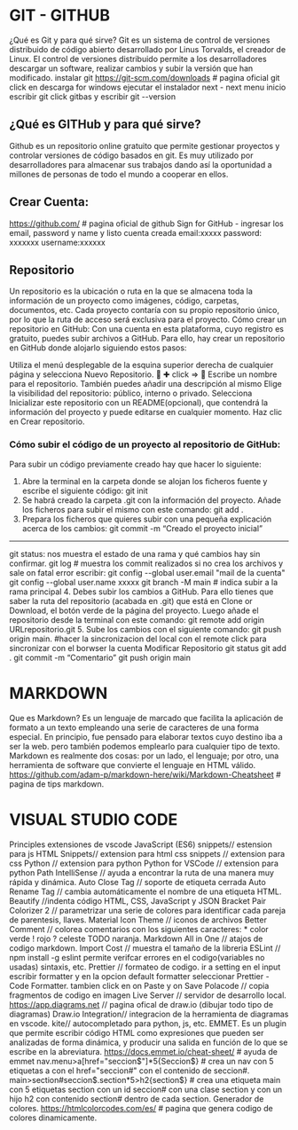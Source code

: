  # GIT - GITHUB
¿Qué es Git y para qué sirve?
Git es un sistema de control de versiones distribuido de código abierto desarrollado por Linus Torvalds, el creador de Linux. El control de versiones distribuido permite a los desarrolladores descargar un software, realizar cambios y subir la versión que han modificado.
instalar git
https://git-scm.com/downloads # pagina oficial git
click en descarga for windows 
ejecutar el instalador next - next
menu inicio escribir git click gitbas y escribir git --version

## ¿Qué es GITHub y para qué sirve?
 Github es un repositorio online gratuito que permite gestionar proyectos y controlar versiones de código basados en git. Es muy utilizado por desarrolladores para almacenar sus trabajos dando así la oportunidad a millones de personas de todo el mundo a cooperar en ellos.
## Crear Cuenta:
https://github.com/ # pagina oficial de github
Sign for GitHub - ingresar los email, password y name y listo cuenta creada
email:xxxxx
password: xxxxxxx
username:xxxxxx

## Repositorio
Un repositorio es la ubicación o ruta en la que se almacena toda la información de un proyecto como imágenes, código, carpetas, documentos, etc.
Cada proyecto contaría con su propio repositorio único, por lo que la ruta de acceso será exclusiva para el proyecto.
Cómo crear un repositorio en GitHub: 
Con una cuenta en esta plataforma, cuyo registro es gratuito, puedes subir archivos a GitHub. Para ello, hay crear un repositorio en GitHub donde alojarlo siguiendo estos pasos: 

Utiliza el menú desplegable de la esquina superior derecha de cualquier página  y selecciona Nuevo Repositorio. 🔔 ✚ click => 🔻
Escribe un nombre para el repositorio. También puedes añadir una descripción al mismo
Elige la visibilidad del repositorio: público, interno o privado. 
Selecciona Inicializar este repositorio con un README(opcional), que contendrá la información del proyecto y puede editarse en cualquier momento. 
Haz clic en Crear repositorio. 

### Cómo subir el código de un proyecto al repositorio de GitHub:
Para subir un código previamente creado hay que hacer lo siguiente: 
1. Abre la terminal en la carpeta donde se alojan los ficheros fuente y escribe el siguiente código:
 git init
2. Se habrá creado la carpeta .git con la información del proyecto. Añade los ficheros para subir el mismo con este comando: 
git add . 
3. Prepara los ficheros que quieres subir con una pequeña explicación acerca de los cambios: 
git commit -m “Creado el proyecto inicial” 
_________________________
git status: nos muestra el estado de una rama y qué cambios hay sin confirmar.
git log # muestra los commit realizados
si no crea los archivos y sale  on fatal error escribir:
   git config --global user.email "mail de la cuenta"
   git config --global user.name xxxxx
git branch -M main # indica subir a la rama principal
4. Debes subir los cambios a GitHub. Para ello tienes que saber la ruta del repositorio (acabada en .git) que está en Clone or Download, el botón verde de la página del proyecto. Luego añade el repositorio desde la terminal con este comando: 
git remote add origin URLrepositorio.git 
 5. Sube los cambios con el siguiente comando: 
git push origin main. #hacer la sincronizacion del local con el remote
click para sincronizar con el borwser la cuenta
Modificar Repositorio
git status
git add . 
git commit -m “Comentario” 
git push origin main

# MARKDOWN
Que es Markdown?
Es un lenguaje de marcado que facilita la aplicación de formato a un texto empleando una serie de caracteres de una forma especial. En principio, fue pensado para elaborar textos cuyo destino iba a ser la web. pero también podemos emplearlo para cualquier tipo de texto. 
Markdown es realmente dos cosas: por un lado, el lenguaje; por otro, una herramienta de software que convierte el lenguaje en HTML válido.
https://github.com/adam-p/markdown-here/wiki/Markdown-Cheatsheet # pagina de tips markdown.   
                  
#  VISUAL STUDIO CODE
Principles extensiones de vscode
JavaScript (ES6) snippets// estension para js
HTML Snippets// extension para html
css snippets // extension para css
Python // extension para python
Python for VSCode // extension para python
Path IntelliSense // ayuda a encontrar la ruta de una manera muy rápida y dinámica.
Auto Close Tag // soporte de etiqueta cerrada
Auto Rename Tag // cambia automáticamente el nombre de una etiqueta HTML.
Beautify //indenta código HTML, CSS,  JavaScript y JSON
Bracket Pair Colorizer 2 // parametrizar una serie de colores para identificar cada pareja de parentesis, llaves.
Material Icon Theme // iconos de archivos
Better Comment // colorea comentarios con los siguientes caracteres:  * color verde ! rojo
? celeste TODO naranja.
Markdown All in One // atajos de codigo markdown.
Import Cost // muestra el tamaño de la libreria
ESLint // npm install -g eslint permite verifcar errores en el codigo(variables no usadas) sintaxis, etc.
Prettier // formateo de codigo. ir a setting en el input escribir formatter y en la opcion default formatter seleccionar Prettier - Code Formatter. tambien click en on Paste y on Save
Polacode // copia fragmentos de codigo en imagen
Live Server // servidor de desarrollo local.
https://app.diagrams.net // pagina ofical de draw.io (dibujar todo tipo de diagramas)
Draw.io Integration// integracion de la herramienta de diagramas en vscode.
kite// autocompletado para python, js, etc.
EMMET. Es un plugin que permite escribir código HTML como expresiones que pueden ser analizadas de forma dinámica, y producir una salida en función de lo que se escribe en la abreviatura.
https://docs.emmet.io/cheat-sheet/ # ayuda de emmet
nav.menu>a[href="seccion$"]*5{Seccion$} # crea un nav con 5 etiquetas a con el href="seccion#" con el contenido de seccion#.
main>section#seccion$.section*5>h2{section$} # crea una etiqueta main con 5 etiquetas section con un id 
seccion# con una clase section y con un hijo h2 con contenido section# dentro de cada section.
Generador de colores.
https://htmlcolorcodes.com/es/ # pagina que genera codigo de colores dinamicamente.
